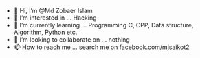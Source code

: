- 👋 Hi, I’m @Md Zobaer Islam
- 👀 I’m interested in ... Hacking 
- 🌱 I’m currently learning ... Programming C, CPP, Data structure, Algorithm, Python etc.
- 💞️ I’m looking to collaborate on ... nothing
- 📫 How to reach me ... search me on facebook.com/mjsaikot2

<!---
facebook.com/mjsaikot2 is my facebook profile ✨ particular ✨ repository because its `README.md` (this file) appears on your GitHub profile.
You can click the Preview link to take a look at your changes.
--->
